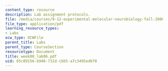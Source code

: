 ```yaml
---
content_type: resource
description: Lab assignment protocols.
file: /media/courses/9-12-experimental-molecular-neurobiology-fall-2006/65c89156b948731dcbb5a7c3495ed6f8_week08_lab06.pdf
file_type: application/pdf
learning_resource_types:
- Labs
ocw_type: OCWFile
parent_title: Labs
parent_type: CourseSection
resourcetype: Document
title: week08_lab06.pdf
uid: 65c89156-b948-731d-cbb5-a7c3495ed6f8
---
```

